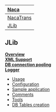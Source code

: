 |[Naca](Naca.md)|
|:--------------|
|[NacaTrans](NacaTrans.md)|[NacaRT](NacaRT.md)|[NacaSamples](NacaSamples.md)|
|[JLib](JLib.md)|

## JLib ##

**[Overview](JLib01.md)**<br>
<b><a href='JLib02.md'>XML Support</a></b><br>
<b><a href='JLib03.md'>DB connection pooling</a></b><br>
<b><a href='JLib04.md'>Logger</a></b><br>
<ul><li><a href='JLib0401.md'>Usage</a><br>
</li><li><a href='JLib0402.md'>Configuration</a><br>
</li><li><a href='JLib0403.md'>Sample application</a><br>
</li><li><a href='JLib0404.md'>Comments</a><br>
</li><li><a href='JLib0405.md'>Tools</a><br>
</li><li><a href='JLib0406.md'>DB Tables creation</a><br>